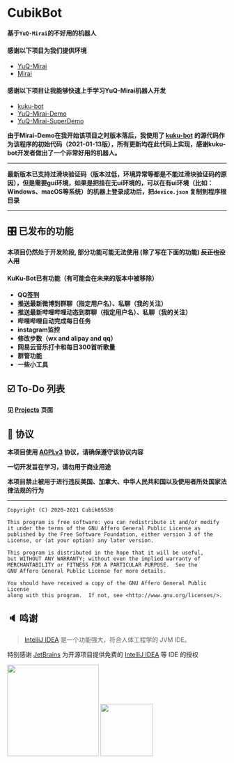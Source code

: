 # CubikBot

**基于`YuQ-Mirai`的不好用的机器人**

#### 感谢以下项目为我们提供环境

* [YuQ-Mirai](https://github.com/YuQWorks/YuQ-Mirai)
* [Mirai](https://github.com/mamoe/mirai)

#### 感谢以下项目让我能够快速上手学习YuQ-Mirai机器人开发

* [kuku-bot](https://github.com/kukume/kuku-bot)
* [YuQ-Mirai-Demo](https://github.com/YuQWorks/YuQ-Mirai-Demo)
* [YuQ-Mirai-SuperDemo](https://github.com/YuQWorks/YuQ-SuperDemo)

**由于Mirai-Demo在我开始该项目之时版本落后，我使用了 [kuku-bot](https://github.com/kukume/kuku-bot)
的源代码作为该程序的初始代码（2021-01-13版），所有更新均在此代码上实现，感谢kuku-bot开发者做出了一个非常好用的机器人。**

------

**最新版本已支持过滑块验证码（版本过低，环境异常等都是不能过滑块验证码的原因），但是需要gui环境，如果是把挂在无ui环境的，可以在有ui环境（比如：Windows、macOS等系统）的机器上登录成功后，把`device.json`
复制到程序根目录**

------

## 🎛 已发布的功能

**本项目仍然处于开发阶段, 部分功能可能无法使用 (除了写在下面的功能) ~~反正也没人用~~**

#### KuKu-Bot已有功能（有可能会在未来的版本中被移除）

* **QQ签到**
* **推送最新微博到群聊（指定用户名）、私聊（我的关注）**
* **推送最新哔哩哔哩动态到群聊（指定用户名）、私聊（我的关注）**
* **哔哩哔哩自动完成每日任务**
* **instagram监控**
* **修改步数（wx and alipay and qq）**
* **网易云音乐打卡和每日300首听歌量**
* **群管功能**
* **一些小工具**

## ☑️ To-Do 列表

**见 [Projects](https://github.com/Cubik65536/CubikBot/projects) 页面**

## 📜 协议

**本项目使用 [AGPLv3](https://github.com/StarWishsama/Comet-Bot/blob/master/LICENSE) 协议，请确保遵守该协议内容**

**一切开发旨在学习，请勿用于商业用途**

**本项目禁止被用于进行违反美国、加拿大、中华人民共和国以及使用者所处国家法律法规的行为**

------

```text
Copyright (C) 2020-2021 Cubik65536

This program is free software: you can redistribute it and/or modify
it under the terms of the GNU Affero General Public License as
published by the Free Software Foundation, either version 3 of the
License, or (at your option) any later version.

This program is distributed in the hope that it will be useful,
but WITHOUT ANY WARRANTY; without even the implied warranty of
MERCHANTABILITY or FITNESS FOR A PARTICULAR PURPOSE.  See the
GNU Affero General Public License for more details.

You should have received a copy of the GNU Affero General Public License
along with this program.  If not, see <http://www.gnu.org/licenses/>.
```

## 🔈 鸣谢

> [IntelliJ IDEA](https://zh.wikipedia.org/zh-hans/IntelliJ_IDEA) 是一个功能强大，符合人体工程学的 JVM IDE。

特别感谢 [JetBrains](https://www.jetbrains.com/) 为开源项目提供免费的 [IntelliJ IDEA](https://www.jetbrains.com/idea/) 等 IDE 的授权

[<img src="https://cdn.jsdelivr.net/gh/Cubik65536/Cubik-Image-Hosting-Service/public/assets/img/jetbrains-variant-4.png" width="210"/>](https://www.jetbrains.com/)
[<img src="https://upload.wikimedia.org/wikipedia/commons/d/d5/IntelliJ_IDEA_Logo.svg" width="120"/>](https://www.jetbrains.com/idea/)
